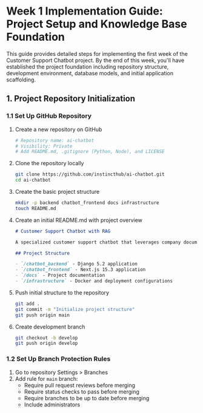 # Week 1 Implementation Guide: Project Setup and Knowledge Base Foundation

This guide provides detailed steps for implementing the first week of the Customer Support Chatbot project. By the end of this week, you'll have established the project foundation including repository structure, development environment, database models, and initial application scaffolding.

## 1. Project Repository Initialization

### 1.1 Set Up GitHub Repository

1. Create a new repository on GitHub

   ```bash
   # Repository name: ai-chatbot
   # Visibility: Private
   # Add README.md, .gitignore (Python, Node), and LICENSE
   ```

2. Clone the repository locally

   ```bash
   git clone https://github.com/instincthub/ai-chatbot.git
   cd ai-chatbot
   ```

3. Create the basic project structure

   ```bash
   mkdir -p backend chatbot_frontend docs infrastructure
   touch README.md
   ```

4. Create an initial README.md with project overview

   ```markdown
   # Customer Support Chatbot with RAG

   A specialized customer support chatbot that leverages company documents to provide accurate responses. The system uses Retrieval Augmented Generation (RAG) to pull relevant information from the knowledge base before generating answers.

   ## Project Structure

   - `/chatbot_backend` - Django 5.2 application
   - `/chatbot_frontend` - Next.js 15.3 application
   - `/docs` - Project documentation
   - `/infrastructure` - Docker and deployment configurations
   ```

5. Push initial structure to the repository

   ```bash
   git add .
   git commit -m "Initialize project structure"
   git push origin main
   ```

6. Create development branch
   ```bash
   git checkout -b develop
   git push origin develop
   ```

### 1.2 Set Up Branch Protection Rules

1. Go to repository Settings > Branches
2. Add rule for `main` branch:
   - Require pull request reviews before merging
   - Require status checks to pass before merging
   - Require branches to be up to date before merging
   - Include administrators
